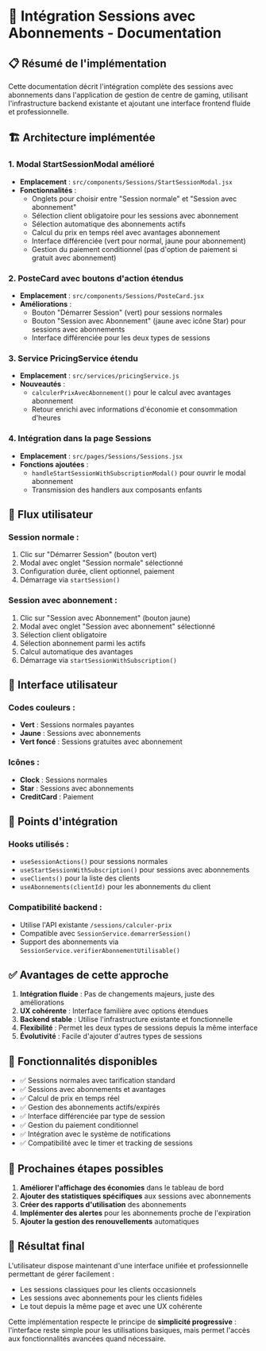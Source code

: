 # 🎯 Intégration Sessions avec Abonnements - Documentation

## 📋 **Résumé de l'implémentation**

Cette documentation décrit l'intégration complète des sessions avec abonnements dans l'application de gestion de centre de gaming, utilisant l'infrastructure backend existante et ajoutant une interface frontend fluide et professionnelle.

## 🏗️ **Architecture implémentée**

### **1. Modal StartSessionModal amélioré**
- **Emplacement** : `src/components/Sessions/StartSessionModal.jsx`
- **Fonctionnalités** :
  - Onglets pour choisir entre "Session normale" et "Session avec abonnement"
  - Sélection client obligatoire pour les sessions avec abonnement
  - Sélection automatique des abonnements actifs
  - Calcul du prix en temps réel avec avantages abonnement
  - Interface différenciée (vert pour normal, jaune pour abonnement)
  - Gestion du paiement conditionnel (pas d'option de paiement si gratuit avec abonnement)

### **2. PosteCard avec boutons d'action étendus**
- **Emplacement** : `src/components/Sessions/PosteCard.jsx`
- **Améliorations** :
  - Bouton "Démarrer Session" (vert) pour sessions normales
  - Bouton "Session avec Abonnement" (jaune avec icône Star) pour sessions avec abonnements
  - Interface différenciée pour les deux types de sessions

### **3. Service PricingService étendu**
- **Emplacement** : `src/services/pricingService.js`
- **Nouveautés** :
  - `calculerPrixAvecAbonnement()` pour le calcul avec avantages abonnement
  - Retour enrichi avec informations d'économie et consommation d'heures

### **4. Intégration dans la page Sessions**
- **Emplacement** : `src/pages/Sessions/Sessions.jsx`
- **Fonctions ajoutées** :
  - `handleStartSessionWithSubscriptionModal()` pour ouvrir le modal abonnement
  - Transmission des handlers aux composants enfants

## 🔄 **Flux utilisateur**

### **Session normale :**
1. Clic sur "Démarrer Session" (bouton vert)
2. Modal avec onglet "Session normale" sélectionné
3. Configuration durée, client optionnel, paiement
4. Démarrage via `startSession()`

### **Session avec abonnement :**
1. Clic sur "Session avec Abonnement" (bouton jaune)
2. Modal avec onglet "Session avec abonnement" sélectionné
3. Sélection client obligatoire
4. Sélection abonnement parmi les actifs
5. Calcul automatique des avantages
6. Démarrage via `startSessionWithSubscription()`

## 🎨 **Interface utilisateur**

### **Codes couleurs :**
- **Vert** : Sessions normales payantes
- **Jaune** : Sessions avec abonnements
- **Vert foncé** : Sessions gratuites avec abonnement

### **Icônes :**
- **Clock** : Sessions normales
- **Star** : Sessions avec abonnements
- **CreditCard** : Paiement

## 🔗 **Points d'intégration**

### **Hooks utilisés :**
- `useSessionActions()` pour sessions normales
- `useStartSessionWithSubscription()` pour sessions avec abonnements
- `useClients()` pour la liste des clients
- `useAbonnements(clientId)` pour les abonnements du client

### **Compatibilité backend :**
- Utilise l'API existante `/sessions/calculer-prix`
- Compatible avec `SessionService.demarrerSession()`
- Support des abonnements via `SessionService.verifierAbonnementUtilisable()`

## ✅ **Avantages de cette approche**

1. **Intégration fluide** : Pas de changements majeurs, juste des améliorations
2. **UX cohérente** : Interface familière avec options étendues
3. **Backend stable** : Utilise l'infrastructure existante et fonctionnelle
4. **Flexibilité** : Permet les deux types de sessions depuis la même interface
5. **Évolutivité** : Facile d'ajouter d'autres types de sessions

## 🚀 **Fonctionnalités disponibles**

- ✅ Sessions normales avec tarification standard
- ✅ Sessions avec abonnements et avantages
- ✅ Calcul de prix en temps réel
- ✅ Gestion des abonnements actifs/expirés
- ✅ Interface différenciée par type de session
- ✅ Gestion du paiement conditionnel
- ✅ Intégration avec le système de notifications
- ✅ Compatibilité avec le timer et tracking de sessions

## 📝 **Prochaines étapes possibles**

1. **Améliorer l'affichage des économies** dans le tableau de bord
2. **Ajouter des statistiques spécifiques** aux sessions avec abonnements
3. **Créer des rapports d'utilisation** des abonnements
4. **Implémenter des alertes** pour les abonnements proche de l'expiration
5. **Ajouter la gestion des renouvellements** automatiques

## 🎯 **Résultat final**

L'utilisateur dispose maintenant d'une interface unifiée et professionnelle permettant de gérer facilement :
- Les sessions classiques pour les clients occasionnels
- Les sessions avec abonnements pour les clients fidèles
- Le tout depuis la même page et avec une UX cohérente

Cette implémentation respecte le principe de **simplicité progressive** : l'interface reste simple pour les utilisations basiques, mais permet l'accès aux fonctionnalités avancées quand nécessaire.
